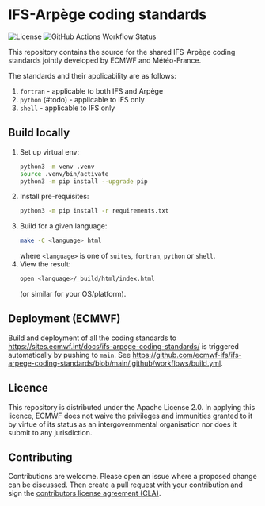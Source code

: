 # IFS-Arpège coding standards

![License](https://img.shields.io/github/license/ecmwf-ifs/ifs-arpege-coding-standards)
![GitHub Actions Workflow Status](https://img.shields.io/github/actions/workflow/status/ecmwf-ifs/ifs-arpege-coding-standards/build.yml)

This repository contains the source for the shared IFS-Arpège coding standards
jointly developed by ECMWF and Météo-France.

The standards and their applicability are as follows:

1. `fortran` - applicable to both IFS and Arpège
1. `python` (#todo) - applicable to IFS only
1. `shell` - applicable to IFS only

## Build locally

1. Set up virtual env:
   ```bash
   python3 -m venv .venv
   source .venv/bin/activate
   python3 -m pip install --upgrade pip
   ```
1. Install pre-requisites:
   ```bash
   python3 -m pip install -r requirements.txt
   ```
1. Build for a given language:
   ```bash
   make -C <language> html
   ```
   where `<language>` is one of `suites`, `fortran`, `python` or `shell`.
1. View the result:
   ```bash
   open <language>/_build/html/index.html
   ```
   (or similar for your OS/platform).

## Deployment (ECMWF)

Build and deployment of all the coding standards to
<https://sites.ecmwf.int/docs/ifs-arpege-coding-standards/>
is triggered automatically by pushing to `main`. See
<https://github.com/ecmwf-ifs/ifs-arpege-coding-standards/blob/main/.github/workflows/build.yml>.

## Licence

This repository is distributed under the Apache License 2.0. In applying this
licence, ECMWF does not waive the privileges and immunities granted to it by
virtue of its status as an intergovernmental organisation nor does it submit to
any jurisdiction.

## Contributing

Contributions are welcome. Please open an issue where a proposed change can be
discussed. Then create a pull request with your contribution and sign the
[contributors license agreement (CLA)](https://bol-claassistant.ecmwf.int/ecmwf-ifs/ifs-arpege-coding-standards).
